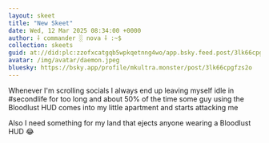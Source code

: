 ```yaml
---
layout: skeet
title: "New Skeet"
date: Wed, 12 Mar 2025 08:34:00 +0000
author: ⸸ commander ░ nova ⸸ :~$
collection: skeets
guid: at://did:plc:zzofxcatgqb5wpkqetnng4wo/app.bsky.feed.post/3lk66cpgfzs2o
avatar: /img/avatar/daemon.jpeg
bluesky: https://bsky.app/profile/mkultra.monster/post/3lk66cpgfzs2o
---
```


Whenever I'm scrolling socials I always end up leaving myself idle in #secondlife for too long and about 50% of the time some guy using the Bloodlust HUD comes into my little apartment and starts attacking me

Also I need something for my land that ejects anyone wearing a Bloodlust HUD 😂
